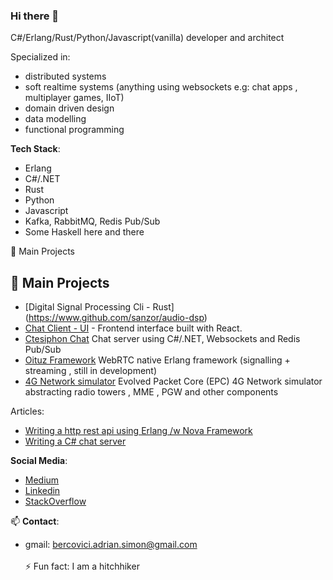 ### Hi there 👋
C#/Erlang/Rust/Python/Javascript(vanilla) developer and architect

Specialized in:
- distributed systems
- soft realtime systems (anything using websockets e.g: chat apps , multiplayer games, IIoT)
- domain driven design
- data modelling
- functional programming

**Tech Stack**:
  - Erlang
  - C#/.NET
  - Rust
  - Python
  - Javascript
  - Kafka, RabbitMQ, Redis Pub/Sub
  - Some Haskell here and there 

🔭 Main Projects
 ## 🔭 Main Projects
  - [Digital Signal Processing Cli - Rust] (https://www.github.com/sanzor/audio-dsp)
  - [Chat Client - UI](https://github.com/sanzor/Adi-Chat-UI-React) - Frontend interface built with React.
- [Ctesiphon Chat](https://github.com/sanzor/Ctesiphon) Chat server using C#/.NET, Websockets and Redis Pub/Sub
- [Oituz Framework](https://github.com/Oituz/Signalling) WebRTC native Erlang framework (signalling + streaming , still in development)
- [4G Network simulator](https://github.com/sanzor/4G-Network-Evolved-Packet-Core) Evolved Packet Core (EPC) 4G Network simulator abstracting radio towers , MME , PGW and other components

Articles:
- [Writing a http rest api using Erlang /w Nova Framework](https://bercovici-adrian-simon.medium.com/building-an-erlang-web-api-using-nova-framework-and-redis-141edf170ef7) 
- [Writing a C# chat server](https://bercovici-adrian-simon.medium.com/ctesiphon-chat-application-using-net-redis-pub-sub-and-websockets-bd12b8032f8b)


**Social Media**:
- [Medium](https://bercovici-adrian-simon.medium.com/)
- [Linkedin](https://www.linkedin.com/in/adrian-bercovici-8799b218/)
- [StackOverflow]( https://stackoverflow.com/users/1913744/bercovici-adrian)

  
📫 **Contact**: 
- gmail: bercovici.adrian.simon@gmail.com\
  <br>
 ⚡ Fun fact: I am a hitchhiker 

